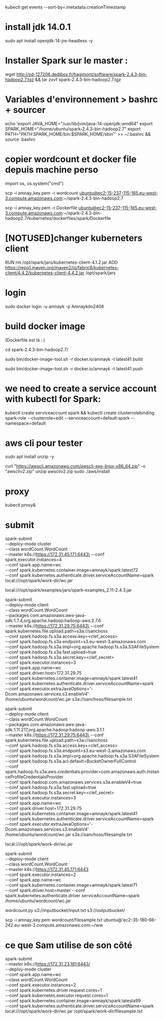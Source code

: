 kubectl get events --sort-by=.metadata.creationTimestamp



# install jdk 14.0.1
sudo apt install openjdk-14-jre-headless -y

# Installer Spark sur le master :
wget http://sd-127206.dedibox.fr/hagimont/software/spark-2.4.3-bin-hadoop2.7.tgz && tar zxvf spark-2.4.3-bin-hadoop2.7.tgz


# Variables d'environnement > bashrc + sourcer

echo 'export JAVA_HOME="/usr/lib/jvm/java-14-openjdk-amd64"
export SPARK_HOME="/home/ubuntu/spark-2.4.3-bin-hadoop2.7"
export PATH="$PATH:$SPARK_HOME/bin:$SPARK_HOME/sbin"' >> ~/.bashrc && source .bashrc


# copier wordcount et docker file depuis machine perso
import os, os.system("cmd")

scp -i amnay_key.pem -r wordcount ubuntu@ec2-15-237-115-165.eu-west-3.compute.amazonaws.com:~/spark-2.4.3-bin-hadoop2.7

scp -i amnay_key.pem -r Dockerfile ubuntu@ec2-15-237-115-165.eu-west-3.compute.amazonaws.com:~/spark-2.4.3-bin-hadoop2.7/kubernetes/dockerfiles/spark/Dockerfile

# [NOTUSED]changer kuberneters client

RUN rm /opt/spark/jars/kubernetes-client-4.1.2.jar
ADD https://repo1.maven.org/maven2/io/fabric8/kubernetes-client/4.4.2/kubernetes-client-4.4.2.jar /opt/spark/jars

# login

sudo docker login -u amnayk -p Amnaykdo2408

# build docker image

(Dockerfile est là : )

cd spark-2.4.3-bin-hadoop2.7/ 

sudo bin/docker-image-tool.sh -r docker.io/amnayk -t latest41 build

sudo bin/docker-image-tool.sh -r docker.io/amnayk -t latest41 push

# we need to create a service account with kubectl for Spark:

kubectl create serviceaccount spark && kubectl create clusterrolebinding spark-role --clusterrole=edit  --serviceaccount=default:spark --namespace=default

# aws cli pour tester
sudo apt install unzip -y

curl "https://awscli.amazonaws.com/awscli-exe-linux-x86_64.zip" -o "awscliv2.zip"
unzip awscliv2.zip
sudo ./aws/install

# proxy

kubectl proxy&

# submit 

spark-submit \
  --deploy-mode cluster \
  --class wordCount.WordCount \
  --master k8s://https://172.31.45.171:6443\
  --conf spark.executor.instances=4 \
  --conf spark.app.name=wc \
  --conf spark.kubernetes.container.image=amnayk/spark:latest72 \
  --conf spark.kubernetes.authenticate.driver.serviceAccountName=spark \
  local:///opt/spark/work-dir/wc.jar


  local:///opt/spark/examples/jars/spark-examples_2.11-2.4.3.jar	
  
spark-submit \
  --deploy-mode client \
  --class wordCount.WordCount \
  --packages com.amazonaws:aws-java-sdk:1.7.4,org.apache.hadoop:hadoop-aws:2.7.6 \
  --master k8s://https://172.31.29.75:6443\
  --conf spark.kubernetes.file.upload.path=s3a://sanchoss \
  --conf spark.hadoop.fs.s3a.access.key=<clef_access> \
  --conf spark.hadoop.fs.s3a.endpoint=s3.eu-west-3.amazonaws.com \
  --conf spark.hadoop.fs.s3a.impl=org.apache.hadoop.fs.s3a.S3AFileSystem \
  --conf spark.hadoop.fs.s3a.fast.upload=true \
  --conf spark.hadoop.fs.s3a.secret.key=<clef_secret>  \
  --conf spark.executor.instances=3 \
  --conf spark.app.name=wc \
  --conf spark.driver.host=172.31.29.75\
  --conf spark.kubernetes.container.image=amnayk/spark:latest41 \
  --conf spark.kubernetes.authenticate.driver.serviceAccountName=spark \
  --conf spark.executor.extraJavaOptions='-Dcom.amazonaws.services.s3.enableV4' \
  /home/ubuntu/wordcount/wc.jar s3a://sanchoss/filesample.txt



spark-submit \
  --deploy-mode client \
  --class wordCount.WordCount \
  --packages com.amazonaws:aws-java-sdk:1.11.217,org.apache.hadoop:hadoop-aws:3.1.1 \
  --master k8s://https://172.31.29.75:6443\
  --conf spark.kubernetes.file.upload.path=s3a://sanchoss \
  --conf spark.hadoop.fs.s3a.access.key=<clef_access> \
  --conf spark.hadoop.fs.s3a.endpoint=s3.eu-west-3.amazonaws.com \
  --conf spark.hadoop.fs.s3a.impl=org.apache.hadoop.fs.s3a.S3AFileSystem \
  --conf spark.hadoop.fs.s3a.acl.default=BucketOwnerFullControl\
  --conf spark.hadoop.fs.s3a.aws.credentials.provider=com.amazonaws.auth.InstanceProfileCredentialsProvider \
  --conf spark.hadoop.com.amazonaws.services.s3a.enableV4=true \
  --conf spark.hadoop.fs.s3a.fast.upload=true \
  --conf spark.hadoop.fs.s3a.secret.key=<clef_secret> \
  --conf spark.executor.instances=3 \
  --conf spark.app.name=wc \
  --conf spark.driver.host=172.31.29.75\
  --conf spark.kubernetes.container.image=amnayk/spark:latest41 \
  --conf spark.kubernetes.authenticate.driver.serviceAccountName=spark \
  --conf spark.executor.extraJavaOptions='-Dcom.amazonaws.services.s3.enableV4' \
  /home/ubuntu/wordcount/wc.jar s3a://sanchoss/filesample.txt



  local:///opt/spark/work-dir/wc.jar



spark-submit   
  --deploy-mode client   
  --class wordCount.WordCount   
  --master k8s://https://172.31.45.171:6443  
  --conf spark.executor.instances=2   
  --conf spark.app.name=wc   
  --conf spark.kubernetes.container.image=amnayk/spark:latest71  
  --conf spark.driver.host=master
  --conf spark.kubernetes.authenticate.driver serviceAccountName=spark   
  /home/ubuntu/wordcount/wc.jar


wordcount.py s3://inputbucket/input.txt s3://outputbucket/


  scp -i amnay_key.pem wordcount/filesample.txt ubuntu@'ec2-35-180-66-242.eu-west-3.compute.amazonaws.com:~/ww


# ce que Sam utilise de son côté
spark-submit \
  --master k8s://https://172.31.23.181:6443/ \
  --deploy-mode cluster \
  --conf spark.app.name=wc \
  --class wordCount.WordCount \
  --conf spark.executor.instances=2 \
  --conf spark.kubernetes.driver.request.cores=1 \
  --conf spark.kubernetes.executor.request.cores=1 \
  --conf spark.kubernetes.container.image=amnayk/spark:latesta99 \
  --conf spark.kubernetes.authenticate.driver.serviceAccountName=spark \
  local:///opt/spark/work-dir/wc.jar /opt/spark/work-dir/filesample.txt